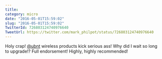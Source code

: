```yaml
---
title: 
category: micro
date: "2016-05-01T15:59:02"
slug: "2016-05-01T15:59:02"
TwitterId: 726803124740976640
TweetUrl: https://twitter.com/mark_philpot/status/726803124740976640
---
```


Holy crap! [@ubnt](https://twitter.com/ubnt) wireless products kick serious ass!
Why did I wait so long to upgrade!? Full endorsement! Highly, highly
recommended!
